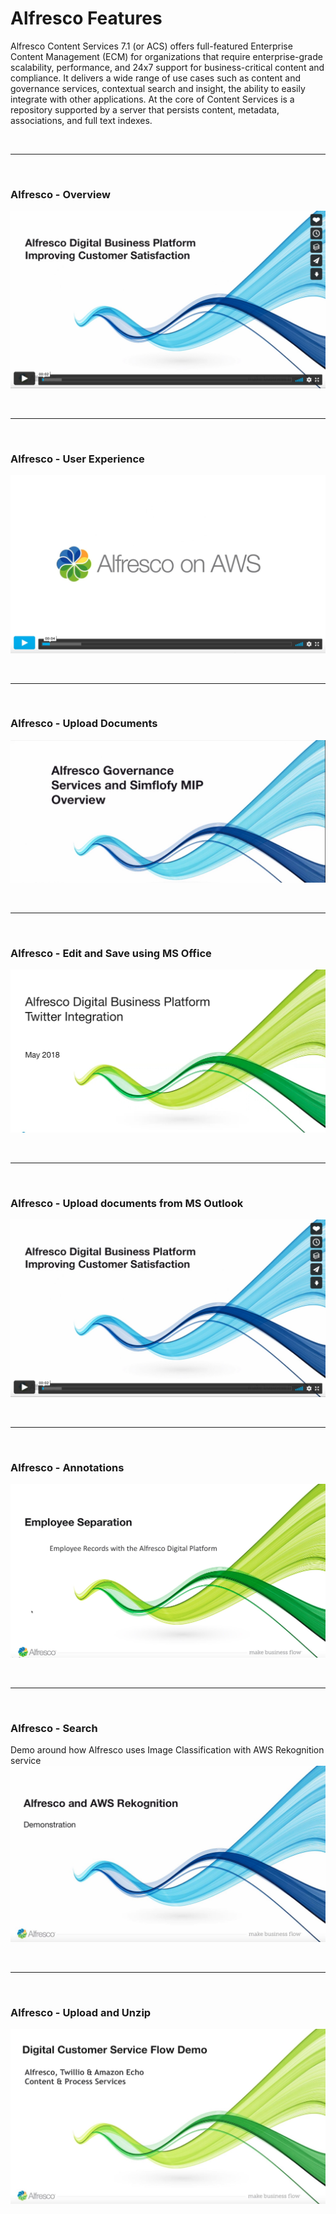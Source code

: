 # Alfresco Features

Alfresco Content Services 7.1 (or ACS) offers full-featured Enterprise Content Management (ECM) for organizations that require enterprise-grade scalability, performance, and 24x7 support for business-critical content and compliance. It delivers a wide range of use cases such as content and governance services, contextual search and insight, the ability to easily integrate with other applications. At the core of Content Services is a repository supported by a server that persists content, metadata, associations, and full text indexes.

   <br/><hr/><br/>

### Alfresco - Overview

   [![](https://github.com/sherrymax/alfresco-demo-videos/blob/main/assets/images/Accelerating%20Time%20to%20Value%20with%20Alfresco%20%26%20Microsoft%20Hololens.jpg)](https://vimeo.com/340062990 "ABC")

   <br/><hr/><br/>

### Alfresco - User Experience

   [![](https://github.com/sherrymax/alfresco-demo-videos/blob/main/assets/images/Alfresco%20%26%20Amazon%20Textract.jpg)](https://vimeo.com/303599816 "ABC")

   <br/><hr/><br/>

### Alfresco - Upload Documents

   [![](https://github.com/sherrymax/alfresco-demo-videos/blob/main/assets/images/Alfresco%20Governance%20Services%20and%20Simflofy%20MIP%20Overview.jpg)](https://vimeo.com/270476647 "ABC")

   <br/><hr/><br/>

### Alfresco - Edit and Save using MS Office

   [![](https://github.com/sherrymax/alfresco-demo-videos/blob/main/assets/images/Alfresco%20Twitter%20Integration.jpg)](https://vimeo.com/267817537 "ABC")

   <br/><hr/><br/>

### Alfresco - Upload documents from MS Outlook

   [![](https://github.com/sherrymax/alfresco-demo-videos/blob/main/assets/images/Accelerating%20Time%20to%20Value%20with%20Alfresco%20%26%20Microsoft%20Hololens.jpg)](https://vimeo.com/267633899 "ABC")

   <br/><hr/><br/>

### Alfresco - Annotations

   [![](https://github.com/sherrymax/alfresco-demo-videos/blob/main/assets/images/Employee%20Separation%20Demo.jpg)](https://vimeo.com/265673433 "ABC")

   <br/><hr/><br/>

### Alfresco - Search

   Demo around how Alfresco uses Image Classification with AWS Rekognition service
   [![](https://github.com/sherrymax/alfresco-demo-videos/blob/main/assets/images/Alfresco%20and%20AWS%20Rekognition.jpg)](https://vimeo.com/265370254 "ABC")

   <br/><hr/><br/>

### Alfresco - Upload and Unzip

   [![](https://github.com/sherrymax/alfresco-demo-videos/blob/main/assets/images/Alfresco%20and%20Alexa%20demo%20to%20automate%20vehicle%20maintenance%20process.jpg)](https://vimeo.com/254684532 "ABC")
